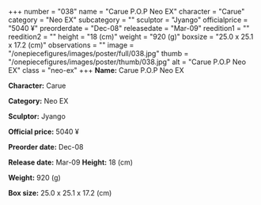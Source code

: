 +++
number = "038"
name = "Carue P.O.P Neo EX"
character = "Carue"
category = "Neo EX"
subcategory = ""
sculptor = "Jyango"
officialprice = "5040 ¥"
preorderdate = "Dec-08"
releasedate = "Mar-09"
reedition1 = ""
reedition2 = ""
height = "18 (cm)"
weight = "920 (g)"
boxsize = "25.0 x 25.1 x 17.2 (cm)"
observations = ""
image = "/onepiecefigures/images/poster/full/038.jpg"
thumb = "/onepiecefigures/images/poster/thumb/038.jpg"
alt = "Carue P.O.P Neo EX"
class = "neo-ex"
+++
**Name:** Carue P.O.P Neo EX

**Character:** Carue

**Category:** Neo EX 

**Sculptor:** Jyango

**Official price:** 5040 ¥

**Preorder date:** Dec-08

**Release date:** Mar-09
**Height:** 18 (cm)

**Weight:** 920 (g)

**Box size:** 25.0 x 25.1 x 17.2 (cm)


